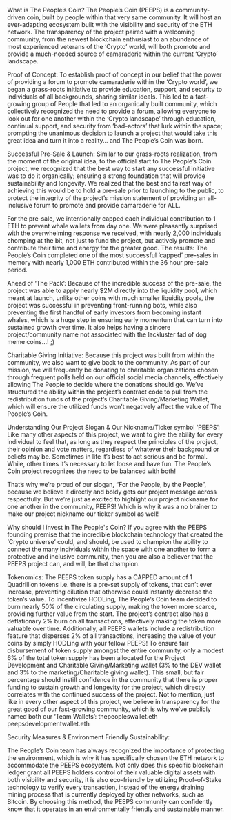 What is The People’s Coin? 
The People’s Coin (PEEPS) is a community-driven coin, built by people within that very same community. It will host an ever-adapting ecosystem built with the visibility and security of the ETH network. The transparency of the project paired with a welcoming community, from the newest blockchain enthusiast to an abundance of most experienced veterans of the ‘Crypto’ world, will both promote and provide a much-needed source of camaraderie within the current ‘Crypto’ landscape.

Proof of Concept: 
To establish proof of concept in our belief that the power of providing a forum to promote camaraderie within the ‘Crypto world’, we began a grass-roots initiative to provide education, support, and security to individuals of all backgrounds, sharing similar ideals. This led to a fast-growing group of People that led to an organically built community, which collectively recognized the need to provide a forum, allowing everyone to look out for one another within the ‘Crypto landscape’ through education, continual support, and security from ‘bad-actors’ that lurk within the space; prompting the unanimous decision to launch a project that would take this great idea and turn it into a reality… and The People’s Coin was born.

Successful Pre-Sale & Launch:
Similar to our grass-roots realization, from the moment of the original idea,  to the official start to The People’s Coin project, we recognized that the best way to start any successful initiative was to do it organically; ensuring a strong foundation that will provide sustainability and longevity. We realized that the best and fairest way of achieving this would be to hold a pre-sale prior to launching to the public, to protect the integrity of the project’s mission statement of providing an all-inclusive forum to promote and provide camaraderie for ALL.

For the pre-sale, we intentionally capped each individual contribution to 1 ETH to prevent whale wallets from day one. We were pleasantly surprised with the overwhelming response we received, with nearly 2,000 individuals chomping at the bit, not just to fund the project, but actively promote and contribute their time and energy for the greater good. The results: The People’s Coin completed one of the most successful ‘capped’ pre-sales in memory with nearly 1,000 ETH contributed within the 36 hour pre-sale period.

Ahead of ‘The Pack’:
Because of the incredible success of the pre-sale, the project was able to apply nearly $2M directly into the liquidity pool, which meant at launch, unlike other coins with much smaller liquidity pools, the project was successful in preventing front-running bots, while also preventing the first handful of early investors from becoming instant whales, which is a huge step in ensuring early momentum that can turn into sustained growth over time.
It also helps having a sincere project/community name not associated with the lackluster fad of dog meme coins…! ;)

Charitable Giving Initiative: 
Because this project was built from within the community, we also want to give back to the community. As part of our mission, we will frequently be donating to charitable organizations chosen through frequent polls held on our official social media channels, effectively allowing The People to decide where the donations should go. We’ve structured the ability within the project’s contract code to pull from the redistribution funds of the project’s Charitable Giving/Marketing Wallet, which will ensure the utilized funds won’t negatively affect the value of The People’s Coin.


Understanding Our Project Slogan & Our Nickname/Ticker symbol ‘PEEPS’:
Like many other aspects of this project, we want to give the ability for every individual to feel that, as long as they respect the principles of the project, their opinion and vote matters, regardless of whatever their background or beliefs may be. Sometimes in life it’s best to act serious and be formal. While, other times it’s necessary to let loose and have fun. The People’s Coin project recognizes the need to be balanced with both! 

That’s why we’re proud of our slogan, “For the People, by the People”, because we believe it directly and boldy gets our project message across respectfully. 
But we’re just as excited to highlight our project nickname for one another in the community, PEEPS! Which is why it was a no brainer to make our project nickname our ticker symbol as well!

Why should I invest in The People's Coin? 
If you agree with the PEEPS founding premise that the incredible blockchain technology that created the ‘Crypto universe’ could, and should, be used to champion the ability to connect the many individuals within the space with one another to form a protective and inclusive community, then you are also a believer that the PEEPS project can, and will, be that champion. 

Tokenomics:
The PEEPS token supply has a CAPPED amount of 1 Quadrillion tokens i.e. there is a pre-set supply of tokens, that can’t ever increase, preventing dilution that otherwise could instantly decrease the token’s value.
To incentivize HODLing, The People’s Coin team decided to burn nearly 50% of the circulating supply, making the token more scarce, providing further value from the start.
The project’s contract also has a deflationary 2% burn on all transactions, effectively making the token more valuable over time.
Additionally, all PEEPS wallets include a redistribution feature that disperses 2% of all transactions, increasing the value of your coins by simply HODLing with your fellow PEEPS!
To ensure fair disbursement of token supply amongst the entire community, only a modest 6% of the total token supply has been allocated for the Project Development and Charitable Giving/Marketing wallet (3% to the DEV wallet and 3% to the marketing/Charitable giving wallet). This small, but fair percentage should instill confidence in the community that there is proper funding to sustain growth and longevity for the project, which directly correlates with the continued success of the project. Not to mention, just like in every other aspect of this project, we believe in transparency for the great good of our fast-growing community, which is why we’ve publicly named both our ‘Team Wallets’:
thepeopleswallet.eth 
peepsdevelopmentwallet.eth

Security Measures & Environment Friendly Sustainability:

The People’s Coin team has always recognized the importance of protecting the environment, which is why it has specifically chosen the ETH network to accommodate the PEEPS ecosystem. Not only does this specific blockchain ledger grant all PEEPS holders control of their valuable digital assets with both visibility and security, it is also eco-friendly by utilizing Proof-of-Stake technology to verify every transaction, instead of the energy draining mining process that is currently deployed by other networks, such as Bitcoin. By choosing this method, the PEEPS community can confidently know that it operates in an environmentally friendly and sustainable manner.
